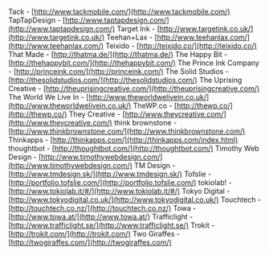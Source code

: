 Tack - [http://www.tackmobile.com/](http://www.tackmobile.com/)
TapTapDesign - [http://www.taptapdesign.com/](http://www.taptapdesign.com/)
Target Ink - [http://www.targetink.co.uk/](http://www.targetink.co.uk/)
Teehan+Lax - [http://www.teehanlax.com/](http://www.teehanlax.com/)
Teixido - [http://teixido.co/](http://teixido.co/)
That Made - [http://thatma.de/](http://thatma.de/)
The Happy Bit - [http://thehappybit.com/](http://thehappybit.com/)
The Prince Ink Company - [http://princeink.com/](http://princeink.com/)
The Solid Studios - [http://thesolidstudios.com/](http://thesolidstudios.com/)
The Uprising Creative - [http://theuprisingcreative.com/](http://theuprisingcreative.com/)
The World We Live In - [http://www.theworldwelivein.co.uk/](http://www.theworldwelivein.co.uk/)
TheWP.co - [http://thewp.co/](http://thewp.co/)
They Creative - [http://www.theycreative.com/](http://www.theycreative.com/)
think brownstone - [http://www.thinkbrownstone.com/](http://www.thinkbrownstone.com/)
Thinkapps - [http://thinkapps.com/](http://thinkapps.com/index.html)
thoughtbot - [http://thoughtbot.com/](http://thoughtbot.com/)
Timothy Web Design - [http://www.timothywebdesign.com/](http://www.timothywebdesign.com/)
TM Design - [http://www.tmdesign.sk/](http://www.tmdesign.sk/)
Tofslie - [http://portfolio.tofslie.com/](http://portfolio.tofslie.com/)
tokiolab! - [http://www.tokiolab.it/#/](http://www.tokiolab.it/#/)
Tokyo Digital - [http://www.tokyodigital.co.uk/](http://www.tokyodigital.co.uk/)
Touchtech - [http://touchtech.co.nz/](http://touchtech.co.nz/)
Towa - [http://www.towa.at/](http://www.towa.at/)
Trafficlight - [http://www.trafficlight.se/](http://www.trafficlight.se/)
Trokit - [http://trokit.com/](http://trokit.com/)
Two Giraffes - [http://twogiraffes.com/](http://twogiraffes.com/)